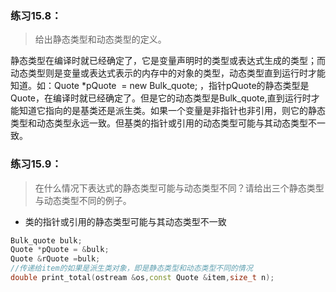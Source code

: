 ### 练习15.8： 
> 给出静态类型和动态类型的定义。

静态类型在编译时就已经确定了，它是变量声明时的类型或表达式生成的类型；而动态类型则是变量或表达式表示的内存中的对象的类型，动态类型直到运行时才能知道。如：Quote *pQuote  = new Bulk_quote; ，指针pQuote的静态类型是Quote，在编译时就已经确定了。但是它的动态类型是Bulk_quote,直到运行时才能知道它指向的是基类还是派生类。如果一个变量是非指针也非引用，则它的静态类型和动态类型永远一致。但基类的指针或引用的动态类型可能与其动态类型不一致。

### 练习15.9： 
> 在什么情况下表达式的静态类型可能与动态类型不同？请给出三个静态类型与动态类型不同的例子。

* 类的指针或引用的静态类型可能与其动态类型不一致
```cpp
Bulk_quote bulk; 
Quote *pQuote = &bulk;
Quote &rQuote =bulk;
//传递给item的如果是派生类对象，即是静态类型和动态类型不同的情况
double print_total(ostream &os,const Quote &item,size_t n);
```
